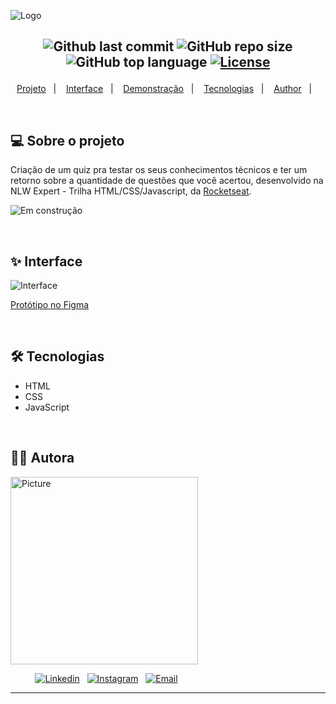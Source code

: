 ![Logo](https://ik.imagekit.io/l7cwocexhc/crud-flask/quiz_kHQ-x9zaG.png?updatedAt=1707682398389)

<h2  align="center">

![Github last commit](https://img.shields.io/github/last-commit/nlnadialigia/quiz-nlw-expert?color=e99910&style=plastic)
![GitHub repo size](https://img.shields.io/github/repo-size/nlnadialigia/quiz-nlw-expert?color=e99910&style=plastic)
![GitHub top language](https://img.shields.io/github/languages/top/nlnadialigia/quiz-nlw-expert?style=plastic&color=e99910)
[![License](https://img.shields.io/github/license/nlnadialigia/quiz-nlw-expert?color=e99910&logoColor=e99910&style=plastic)](./LICENSE)

</h2>
<p align="center">
  <a href="#💻-sobre-projeto">Projeto</a>&nbsp;&nbsp;&nbsp;|&nbsp;&nbsp;&nbsp;
  <a href="#📎-interface">Interface</a>&nbsp;&nbsp;&nbsp;|&nbsp;&nbsp;&nbsp;
  <a href="#🚀-demonstracao">Demonstração</a>&nbsp;&nbsp;&nbsp;|&nbsp;&nbsp;&nbsp;
  <a href="#🛠-tecnologias">Tecnologias</a>&nbsp;&nbsp;&nbsp;|&nbsp;&nbsp;&nbsp;
  <a href="#-author">Author</a>&nbsp;&nbsp;&nbsp;|&nbsp;&nbsp;&nbsp;
</p>

<br>

## 💻 Sobre o projeto

Criação de um quiz pra testar os seus conhecimentos técnicos e ter um retorno sobre a quantidade de questões que você acertou, desenvolvido na NLW Expert - Trilha HTML/CSS/Javascript, da [Rocketseat](https://www.rocketseat.com.br/).

![Em construção](https://ik.imagekit.io/l7cwocexhc/crud-flask/em-contrucao.png?updatedAt=1706705289779)

<br>

## ✨ Interface

![Interface](https://ik.imagekit.io/l7cwocexhc/Home_QY7JSoxJH.png?updatedAt=1707681224629)

[Protótipo no Figma](https://www.figma.com/file/KT7liaaQwgEGsQ16zpCD5z/NLW-expert-%E2%80%A2-Quiz?type=design&node-id=186%3A114&mode=design&t=DIPiFxZyvGdnlPoS-1)

<br>

## 🛠 Tecnologias

- HTML
- CSS
- JavaScript

<br>

## 👩‍💼 Autora

<img src="https://ik.imagekit.io/l7cwocexhc/me/card_nlnadialigia.png?updatedAt=1694126884257" width="300px;" alt="Picture"/>

&nbsp;&nbsp;&nbsp;&nbsp;&nbsp;&nbsp;&nbsp;&nbsp;&nbsp;&nbsp;[![Linkedin](https://img.shields.io/badge/-Linkedin-732a7b?style=plastic&logo=Linkedin&logoColor=white&link=https://www.linkedin.com/in/nlnadialigia/)](https://www.linkedin.com/in/nlnadialigia)&nbsp;&nbsp;
[![Instagram](https://img.shields.io/badge/Instagram-732a7b?style=plastic&logo=instagram&logoColor=white)](https://www.instagram.com/nl.nadia.ligia)&nbsp;&nbsp;
[![Email](https://img.shields.io/badge/-Email-732a7b?style=plastic&logo=Gmail&logoColor=white&link=mailto:nlnadialigia@gmail.com)](mailto:nlnadialigia@gmail.com)&nbsp;&nbsp;

---
